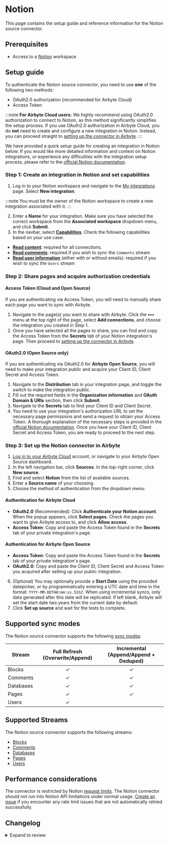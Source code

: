 # Notion

This page contains the setup guide and reference information for the Notion source connector.

## Prerequisites

- Access to a [Notion](https://notion.so/login) workspace

## Setup guide​

To authenticate the Notion source connector, you need to use **one** of the following two methods:

- OAuth2.0 authorization (recommended for Airbyte Cloud)
- Access Token

<!-- env:cloud -->

:::note
**For Airbyte Cloud users:** We highly recommend using OAuth2.0 authorization to connect to Notion, as this method significantly simplifies the setup process. If you use OAuth2.0 authorization in Airbyte Cloud, you do **not** need to create and configure a new integration in Notion. Instead, you can proceed straight to [setting up the connector in Airbyte](#step-3-set-up-the-notion-connector-in-airbyte).
:::

<!-- /env:cloud -->

We have provided a quick setup guide for creating an integration in Notion below. If you would like more detailed information and context on Notion integrations, or experience any difficulties with the integration setup process, please refer to the [official Notion documentation](https://developers.notion.com/docs).

### Step 1: Create an integration in Notion​ and set capabilities

1. Log in to your Notion workspace and navigate to the [My integrations](https://www.notion.so/my-integrations) page. Select **New integration**.

:::note
You must be the owner of the Notion workspace to create a new integration associated with it.
:::

2. Enter a **Name** for your integration. Make sure you have selected the correct workspace from the **Associated workspace** dropdown menu, and click **Submit**.
3. In the navbar, select [**Capabilities**](https://developers.notion.com/reference/capabilities). Check the following capabilities based on your use case:

- [**Read content**](https://developers.notion.com/reference/capabilities#content-capabilities): required for all connections.
- [**Read comments**](https://developers.notion.com/reference/capabilities#comment-capabilities): required if you wish to sync the `Comments` stream
- [**Read user information**](https://developers.notion.com/reference/capabilities#user-capabilities) (either with or without emails): required if you wish to sync the `Users` stream

### Step 2: Share pages and acquire authorization credentials

#### Access Token (Cloud and Open Source)

If you are authenticating via Access Token, you will need to manually share each page you want to sync with Airbyte.

1. Navigate to the page(s) you want to share with Airbyte. Click the **•••** menu at the top right of the page, select **Add connections**, and choose the integration you created in Step 1.
2. Once you have selected all the pages to share, you can find and copy the Access Token from the **Secrets** tab of your Notion integration's page. Then proceed to [setting up the connector in Airbyte](#step-2-set-up-the-notion-connector-in-airbyte).

<!-- env:oss -->

#### OAuth2.0 (Open Source only)

If you are authenticating via OAuth2.0 for **Airbyte Open Source**, you will need to make your integration public and acquire your Client ID, Client Secret and Access Token.

1. Navigate to the **Distribution** tab in your integration page, and toggle the switch to make the integration public.
2. Fill out the required fields in the **Organization information** and **OAuth Domain & URIs** section, then click **Submit**.
3. Navigate to the **Secrets** tab to find your Client ID and Client Secret.
4. You need to use your integration's authorization URL to set the necessary page permissions and send a request to obtain your Access Token. A thorough explanation of the necessary steps is provided in the [official Notion documentation](https://developers.notion.com/docs/authorization#public-integration-auth-flow-set-up). Once you have your Client ID, Client Secret and Access Token, you are ready to proceed to the next step.
<!-- /env:oss -->

### Step 3: Set up the Notion connector in Airbyte

1. [Log in to your Airbyte Cloud](https://cloud.airbyte.com/workspaces) account, or navigate to your Airbyte Open Source dashboard.
2. In the left navigation bar, click **Sources**. In the top-right corner, click **New source**.
3. Find and select **Notion** from the list of available sources.
4. Enter a **Source name** of your choosing.
5. Choose the method of authentication from the dropdown menu:

<!-- env:cloud -->

#### Authentication for Airbyte Cloud

- **OAuth2.0** (Recommended): Click **Authenticate your Notion account**. When the popup appears, click **Select pages**. Check the pages you want to give Airbyte access to, and click **Allow access**.
- **Access Token**: Copy and paste the Access Token found in the **Secrets** tab of your private integration's page.
<!-- /env:cloud -->

<!-- env:oss -->

#### Authentication for Airbyte Open Source

- **Access Token**: Copy and paste the Access Token found in the **Secrets** tab of your private integration's page.
- **OAuth2.0**: Copy and paste the Client ID, Client Secret and Access Token you acquired after setting up your public integration.
<!-- /env:oss -->

6. (Optional) You may optionally provide a **Start Date** using the provided datepicker, or by programmatically entering a UTC date and time in the format: `YYYY-MM-DDTHH:mm:ss.SSSZ`. When using incremental syncs, only data generated after this date will be replicated. If left blank, Airbyte will set the start date two years from the current date by default.
7. Click **Set up source** and wait for the tests to complete.

## Supported sync modes

The Notion source connector supports the following [sync modes](https://docs.airbyte.com/cloud/core-concepts#connection-sync-modes):

| Stream    | Full Refresh (Overwrite/Append) | Incremental (Append/Append + Deduped) |
|-----------|:-------------------------------:|:-------------------------------------:|
| Blocks    |                ✓                |                   ✓                   |
| Comments  |                ✓                |                   ✓                   |
| Databases |                ✓                |                   ✓                   |
| Pages     |                ✓                |                   ✓                   |
| Users     |                ✓                |                                       |

## Supported Streams

The Notion source connector supports the following streams:

- [Blocks](https://developers.notion.com/reference/retrieve-a-block)
- [Comments](https://developers.notion.com/reference/retrieve-a-comment)
- [Databases](https://developers.notion.com/reference/retrieve-a-database)
- [Pages](https://developers.notion.com/reference/retrieve-a-page)
- [Users](https://developers.notion.com/reference/get-users)

## Performance considerations

The connector is restricted by Notion [request limits](https://developers.notion.com/reference/request-limits). The Notion connector should not run into Notion API limitations under normal usage. [Create an issue](https://github.com/airbytehq/airbyte/issues) if you encounter any rate limit issues that are not automatically retried successfully.

## Changelog

<details>
  <summary>Expand to review</summary>

| Version     | Date       | Pull Request                                             | Subject                                                                                                                                                                |
|:------------|:-----------|:---------------------------------------------------------|:-----------------------------------------------------------------------------------------------------------------------------------------------------------------------|
| 3.3.0-rc.1  | 2025-09-25 | [66532](https://github.com/airbytehq/airbyte/pull/66532) | Migrate to manifest-only.                                                                                                                                              |
| 3.2.0       | 2025-09-25 | [66695](https://github.com/airbytehq/airbyte/pull/66695) | Promoting release candidate 3.2.0-rc.4 to a main version.                                                                                                              |
| 3.2.0-rc.4  | 2025-09-24 | [66664](https://github.com/airbytehq/airbyte/pull/66664) | Handle 404 error and add sequence_number for blocks stream                                                                                                             |
| 3.2.0-rc.3  | 2025-09-19 | [66539](https://github.com/airbytehq/airbyte/pull/66539) | Add default start date if not provided in the config to custom component                                                                                               |
| 3.2.0-rc.2  | 2025-09-19 | [66530](https://github.com/airbytehq/airbyte/pull/66530) | Add default start date if not provided in the config                                                                                                                   |
| 3.2.0-rc.1  | 2025-09-18 | [66191](https://github.com/airbytehq/airbyte/pull/66191) | Migrate Blocks stream to manifest.                                                                                                                                     |
| 3.1.0       | 2025-07-30 | [55725](https://github.com/airbytehq/airbyte/pull/55725) | Add sequence_number to fetched Notion blocks                                                                                                                           |
| 3.0.16      | 2025-07-28 | [64102](https://github.com/airbytehq/airbyte/pull/64102) | Promoting release candidate 3.0.16-rc.1 to a main version.                                                                                                             |
| 3.0.16-rc.1 | 2025-07-21 | [63368](https://github.com/airbytehq/airbyte/pull/63368) | Migrate to CDK V6                                                                                                                                                      |
| 3.0.15      | 2025-07-19 | [63382](https://github.com/airbytehq/airbyte/pull/63382) | Update dependencies                                                                                                                                                    |
| 3.0.14      | 2025-07-12 | [63213](https://github.com/airbytehq/airbyte/pull/63213) | Update dependencies                                                                                                                                                    |
| 3.0.13      | 2025-07-05 | [62609](https://github.com/airbytehq/airbyte/pull/62609) | Update dependencies                                                                                                                                                    |
| 3.0.12      | 2025-06-24 | [62033](https://github.com/airbytehq/airbyte/pull/62033) | Add "in_trash" field in Notion "Pages" endpoint schema                                                                                                                 |
| 3.0.11      | 2025-06-28 | [62356](https://github.com/airbytehq/airbyte/pull/62356) | Update dependencies                                                                                                                                                    |
| 3.0.10      | 2025-06-21 | [61902](https://github.com/airbytehq/airbyte/pull/61902) | Update dependencies                                                                                                                                                    |
| 3.0.9       | 2025-06-14 | [61602](https://github.com/airbytehq/airbyte/pull/61602) | Update dependencies                                                                                                                                                    |
| 3.0.8       | 2025-06-07 | [52290](https://github.com/airbytehq/airbyte/pull/52290) | Update dependencies                                                                                                                                                    |
| 3.0.7       | 2025-01-11 | [43832](https://github.com/airbytehq/airbyte/pull/43832) | Starting with this version, the Docker image is now rootless. Please note that this and future versions will not be compatible with Airbyte versions earlier than 0.64 |
| 3.0.6       | 2024-06-25 | [40498](https://github.com/airbytehq/airbyte/pull/40498) | Fix Pydantic error - add missing type annotation for `max_cursor_time`                                                                                                 |
| 3.0.5       | 2024-06-04 | [38871](https://github.com/airbytehq/airbyte/pull/38871) | Refactor: use `client_side_incremental` feature                                                                                                                        |
| 3.0.4       | 2024-06-06 | [38798](https://github.com/airbytehq/airbyte/pull/38798) | Implement CheckpointMixin for state handling                                                                                                                           |
| 3.0.3       | 2024-06-06 | [39204](https://github.com/airbytehq/airbyte/pull/39204) | [autopull] Upgrade base image to v1.2.2                                                                                                                                |
| 3.0.2       | 2024-05-20 | [38266](https://github.com/airbytehq/airbyte/pull/38266) | Replace AirbyteLogger with logging.Logger                                                                                                                              |
| 3.0.1       | 2024-04-24 | [36653](https://github.com/airbytehq/airbyte/pull/36653) | Schema descriptions and CDK 0.80.0                                                                                                                                     |
| 3.0.0       | 2024-04-12 | [35794](https://github.com/airbytehq/airbyte/pull/35974) | Migrate to low-code CDK (python CDK for Blocks stream)                                                                                                                 |
| 2.2.0       | 2024-04-08 | [36890](https://github.com/airbytehq/airbyte/pull/36890) | Unpin CDK version                                                                                                                                                      |
| 2.1.0       | 2024-02-19 | [35409](https://github.com/airbytehq/airbyte/pull/35409) | Update users stream schema with bot type info fields and block schema with mention type info fields.                                                                   |
| 2.0.9       | 2024-02-12 | [35155](https://github.com/airbytehq/airbyte/pull/35155) | Manage dependencies with Poetry.                                                                                                                                       |
| 2.0.8       | 2023-11-01 | [31899](https://github.com/airbytehq/airbyte/pull/31899) | Fix `table_row.cells` property in `Blocks` stream                                                                                                                      |
| 2.0.7       | 2023-10-31 | [32004](https://github.com/airtybehq/airbyte/pull/32004) | Reduce page_size on 504 errors                                                                                                                                         |
| 2.0.6       | 2023-10-25 | [31825](https://github.com/airbytehq/airbyte/pull/31825) | Increase max_retries on retryable errors                                                                                                                               |
| 2.0.5       | 2023-10-23 | [31742](https://github.com/airbytehq/airbyte/pull/31742) | Add 'synced_block' property to Blocks schema                                                                                                                           |
| 2.0.4       | 2023-10-19 | [31625](https://github.com/airbytehq/airbyte/pull/31625) | Fix check_connection method                                                                                                                                            |
| 2.0.3       | 2023-10-19 | [31612](https://github.com/airbytehq/airbyte/pull/31612) | Add exponential backoff for 500 errors                                                                                                                                 |
| 2.0.2       | 2023-10-19 | [31599](https://github.com/airbytehq/airbyte/pull/31599) | Base image migration: remove Dockerfile and use the python-connector-base image                                                                                        |
| 2.0.1       | 2023-10-17 | [31507](https://github.com/airbytehq/airbyte/pull/31507) | Add start_date validation checks                                                                                                                                       |
| 2.0.0       | 2023-10-09 | [30587](https://github.com/airbytehq/airbyte/pull/30587) | Source-wide schema update                                                                                                                                              |
| 1.3.0       | 2023-10-09 | [30324](https://github.com/airbytehq/airbyte/pull/30324) | Add `Comments` stream                                                                                                                                                  |
| 1.2.2       | 2023-10-09 | [30780](https://github.com/airbytehq/airbyte/pull/30780) | Update Start Date in config to optional field                                                                                                                          |
| 1.2.1       | 2023-10-08 | [30750](https://github.com/airbytehq/airbyte/pull/30750) | Add availability strategy                                                                                                                                              |
| 1.2.0       | 2023-10-04 | [31053](https://github.com/airbytehq/airbyte/pull/31053) | Add undeclared fields for blocks and pages streams                                                                                                                     |
| 1.1.2       | 2023-08-30 | [29999](https://github.com/airbytehq/airbyte/pull/29999) | Update error handling during connection check                                                                                                                          |
| 1.1.1       | 2023-06-14 | [26535](https://github.com/airbytehq/airbyte/pull/26535) | Migrate from deprecated `authSpecification` to `advancedAuth`                                                                                                          |
| 1.1.0       | 2023-06-08 | [27170](https://github.com/airbytehq/airbyte/pull/27170) | Fix typo in `blocks` schema                                                                                                                                            |
| 1.0.9       | 2023-06-08 | [27062](https://github.com/airbytehq/airbyte/pull/27062) | Skip streams with `invalid_start_cursor` error                                                                                                                         |
| 1.0.8       | 2023-06-07 | [27073](https://github.com/airbytehq/airbyte/pull/27073) | Add empty results handling for stream `Blocks`                                                                                                                         |
| 1.0.7       | 2023-06-06 | [27060](https://github.com/airbytehq/airbyte/pull/27060) | Add skipping 404 error in `Blocks` stream                                                                                                                              |
| 1.0.6       | 2023-05-18 | [26286](https://github.com/airbytehq/airbyte/pull/26286) | Add `parent` field to `Blocks` stream                                                                                                                                  |
| 1.0.5       | 2023-05-01 | [25709](https://github.com/airbytehq/airbyte/pull/25709) | Fixed `ai_block is unsupported by API` issue, while fetching `Blocks` stream                                                                                           |
| 1.0.4       | 2023-04-11 | [25041](https://github.com/airbytehq/airbyte/pull/25041) | Improve error handling for API /search                                                                                                                                 |
| 1.0.3       | 2023-03-02 | [22931](https://github.com/airbytehq/airbyte/pull/22931) | Specified date formatting in specification                                                                                                                             |
| 1.0.2       | 2023-02-24 | [23437](https://github.com/airbytehq/airbyte/pull/23437) | Add retry for 400 error (validation_error)                                                                                                                             |
| 1.0.1       | 2023-01-27 | [22018](https://github.com/airbytehq/airbyte/pull/22018) | Set `AvailabilityStrategy` for streams explicitly to `None`                                                                                                            |
| 1.0.0       | 2022-12-19 | [20639](https://github.com/airbytehq/airbyte/pull/20639) | Fix `Pages` stream schema                                                                                                                                              |
| 0.1.10      | 2022-09-28 | [17298](https://github.com/airbytehq/airbyte/pull/17298) | Use "Retry-After" header for backoff                                                                                                                                   |
| 0.1.9       | 2022-09-16 | [16799](https://github.com/airbytehq/airbyte/pull/16799) | Migrate to per-stream state                                                                                                                                            |
| 0.1.8       | 2022-09-05 | [16272](https://github.com/airbytehq/airbyte/pull/16272) | Update spec description to include working timestamp example                                                                                                           |
| 0.1.7       | 2022-07-26 | [15042](https://github.com/airbytehq/airbyte/pull/15042) | Update `additionalProperties` field to true from shared schemas                                                                                                        |
| 0.1.6       | 2022-07-21 | [14924](https://github.com/airbytehq/airbyte/pull/14924) | Remove `additionalProperties` field from schemas and spec                                                                                                              |
| 0.1.5       | 2022-07-14 | [14706](https://github.com/airbytehq/airbyte/pull/14706) | Added OAuth2.0 authentication                                                                                                                                          |
| 0.1.4       | 2022-07-07 | [14505](https://github.com/airbytehq/airbyte/pull/14505) | Fixed bug when normalization didn't run through                                                                                                                        |
| 0.1.3       | 2022-04-22 | [11452](https://github.com/airbytehq/airbyte/pull/11452) | Use pagination for User stream                                                                                                                                         |
| 0.1.2       | 2022-01-11 | [9084](https://github.com/airbytehq/airbyte/pull/9084)   | Fix documentation URL                                                                                                                                                  |
| 0.1.1       | 2021-12-30 | [9207](https://github.com/airbytehq/airbyte/pull/9207)   | Update connector fields title/description                                                                                                                              |
| 0.1.0       | 2021-10-17 | [7092](https://github.com/airbytehq/airbyte/pull/7092)   | Initial Release                                                                                                                                                        |

</details>
